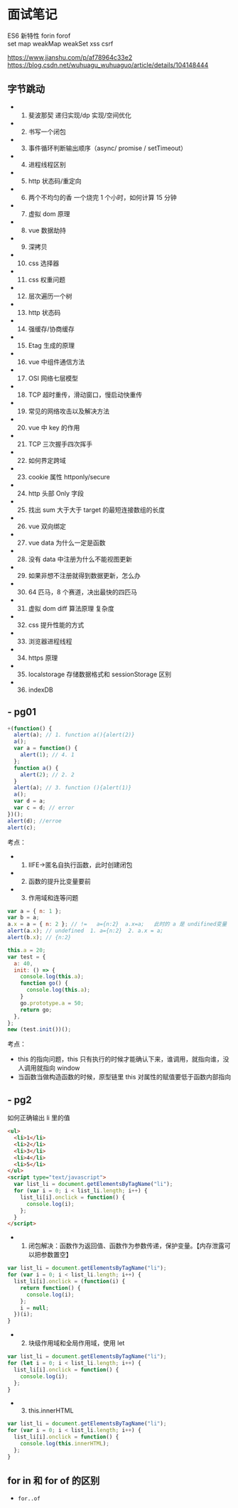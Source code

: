 # 面试笔记

ES6 新特性
forin forof  
set map weakMap weakSet
xss csrf

https://www.jianshu.com/p/af78964c33e2
https://blog.csdn.net/wuhuagu_wuhuaguo/article/details/104148444

## 字节跳动

- 1. 斐波那契 递归实现/dp 实现/空间优化
- 2. 书写一个闭包
- 3. 事件循环判断输出顺序（async/ promise / setTimeout）
- 4. 进程线程区别
- 5. http 状态码/重定向
- 6. 两个不均匀的香 一个烧完 1 个小时，如何计算 15 分钟
- 7. 虚拟 dom 原理
- 8. vue 数据劫持
- 9. 深拷贝
- 10. css 选择器
- 11. css 权重问题
- 12. 层次遍历一个树
- 13. http 状态码
- 14. 强缓存/协商缓存
- 15. Etag 生成的原理
- 16. vue 中组件通信方法
- 17. OSI 网络七层模型
- 18. TCP 超时重传，滑动窗口，慢启动快重传
- 19. 常见的网络攻击以及解决方法
- 20. vue 中 key 的作用
- 21. TCP 三次握手四次挥手
- 22. 如何界定跨域
- 23. cookie 属性 httponly/secure
- 24. http 头部 Only 字段
- 25. 找出 sum 大于大于 target 的最短连接数组的长度
- 26. vue 双向绑定
- 27. vue data 为什么一定是函数
- 28. 没有 data 中注册为什么不能视图更新
- 29. 如果非想不注册就得到数据更新，怎么办
- 30. 64 匹马，8 个赛道，决出最快的四匹马
- 31. 虚拟 dom diff 算法原理 复杂度
- 32. css 提升性能的方式
- 33. 浏览器进程线程
- 34. https 原理
- 35. localstorage 存储数据格式和 sessionStorage 区别
- 36. indexDB

## - pg01

```js
+(function() {
  alert(a); // 1. function a(){alert(2)}
  a();
  var a = function() {
    alert(1); // 4. 1
  };
  function a() {
    alert(2); // 2. 2
  }
  alert(a); // 3. function (){alert(1)}
  a();
  var d = a;
  var c = d; // error
})();
alert(d); //erroe
alert(c);
```

考点：

- 1. IIFE->匿名自执行函数，此时创建闭包
- 2. 函数的提升比变量要前
- 3. 作用域和连等问题

```js
var a = { n: 1 };
var b = a;
a.x = a = { n: 2 }; // !=   a={n:2}  a.x=a;   此时的 a 是 undifined变量
alert(a.x); // undefined  1. a={n:2}  2. a.x = a;
alert(b.x); // {n:2}
```

```js
this.a = 20;
var test = {
  a: 40,
  init: () => {
    console.log(this.a);
    function go() {
      console.log(this.a);
    }
    go.prototype.a = 50;
    return go;
  },
};
new (test.init())();
```

考点：

- this 的指向问题，this 只有执行的时候才能确认下来，谁调用，就指向谁，没人调用就指向 window
- 当函数当做构造函数的时候，原型链里 this 对属性的赋值要低于函数内部指向

## - pg2

如何正确输出 li 里的值

```html
<ul>
  <li>1</li>
  <li>2</li>
  <li>3</li>
  <li>4</li>
  <li>5</li>
</ul>
<script type="text/javascript">
  var list_li = document.getElementsByTagName("li");
  for (var i = 0; i < list_li.length; i++) {
    list_li[i].onclick = function() {
      console.log(i);
    };
  }
</script>
```

- 1. 闭包解决：函数作为返回值、函数作为参数传递，保护变量。【内存泄露可以把参数置空】

```js
var list_li = document.getElementsByTagName("li");
for (var i = 0; i < list_li.length; i++) {
  list_li[i].onclick = (function(i) {
    return function() {
      console.log(i);
    };
    i = null;
  })(i);
}
```

- 2. 块级作用域和全局作用域，使用 let

```js
var list_li = document.getElementsByTagName("li");
for (let i = 0; i < list_li.length; i++) {
  list_li[i].onclick = function() {
    console.log(i);
  };
}
```

- 3. this.innerHTML

```js
var list_li = document.getElementsByTagName("li");
for (var i = 0; i < list_li.length; i++) {
  list_li[i].onclick = function() {
    console.log(this.innerHTML);
  };
}
```

## for in 和 for of 的区别

- `for..of`
